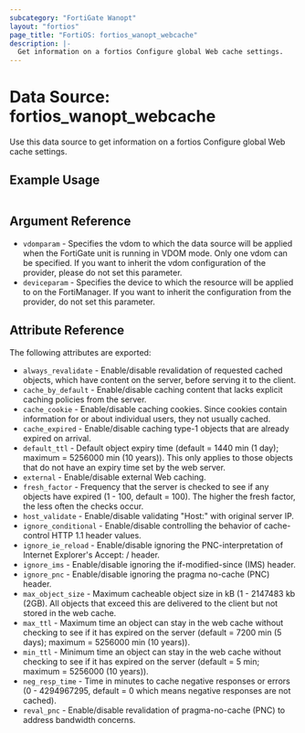 ```yaml
---
subcategory: "FortiGate Wanopt"
layout: "fortios"
page_title: "FortiOS: fortios_wanopt_webcache"
description: |-
  Get information on a fortios Configure global Web cache settings.
---
```


# Data Source: fortios_wanopt_webcache
Use this data source to get information on a fortios Configure global Web cache settings.


## Example Usage

```hcl

```

## Argument Reference

* `vdomparam` - Specifies the vdom to which the data source will be applied when the FortiGate unit is running in VDOM mode. Only one vdom can be specified. If you want to inherit the vdom configuration of the provider, please do not set this parameter.
* `deviceparam` - Specifies the device to which the resource will be applied to on the FortiManager. If you want to inherit the configuration from the provider, do not set this parameter.

## Attribute Reference

The following attributes are exported:

* `always_revalidate` - Enable/disable revalidation of requested cached objects, which have content on the server, before serving it to the client.
* `cache_by_default` - Enable/disable caching content that lacks explicit caching policies from the server.
* `cache_cookie` - Enable/disable caching cookies. Since cookies contain information for or about individual users, they not usually cached.
* `cache_expired` - Enable/disable caching type-1 objects that are already expired on arrival.
* `default_ttl` - Default object expiry time (default = 1440 min (1 day); maximum = 5256000 min (10 years)). This only applies to those objects that do not have an expiry time set by the web server.
* `external` - Enable/disable external Web caching.
* `fresh_factor` - Frequency that the server is checked to see if any objects have expired (1 - 100, default = 100). The higher the fresh factor, the less often the checks occur.
* `host_validate` - Enable/disable validating "Host:" with original server IP.
* `ignore_conditional` - Enable/disable controlling the behavior of cache-control HTTP 1.1 header values.
* `ignore_ie_reload` - Enable/disable ignoring the PNC-interpretation of Internet Explorer's Accept: / header.
* `ignore_ims` - Enable/disable ignoring the if-modified-since (IMS) header.
* `ignore_pnc` - Enable/disable ignoring the pragma no-cache (PNC) header.
* `max_object_size` - Maximum cacheable object size in kB (1 - 2147483 kb (2GB). All objects that exceed this are delivered to the client but not stored in the web cache.
* `max_ttl` - Maximum time an object can stay in the web cache without checking to see if it has expired on the server (default = 7200 min (5 days); maximum = 5256000 min (10 years)).
* `min_ttl` - Minimum time an object can stay in the web cache without checking to see if it has expired on the server (default = 5 min; maximum = 5256000 (10 years)).
* `neg_resp_time` - Time in minutes to cache negative responses or errors (0 - 4294967295, default = 0  which means negative responses are not cached).
* `reval_pnc` - Enable/disable revalidation of pragma-no-cache (PNC) to address bandwidth concerns.
